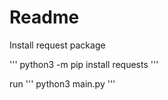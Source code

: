 Readme
======

Install request package 

'''
python3 -m pip install requests 
'''

run
'''
python3 main.py
'''